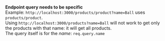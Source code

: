 **Endpoint query needs to be specific**  
Example: `http://localhost:3000/products/product?name=Ball` uses `products/product`.  
Using `http://localhost:3000/products?name=Ball` will not work to get only the products with that name: it will get all products.  
The query itself is for the *name*: `req.query.name`  


